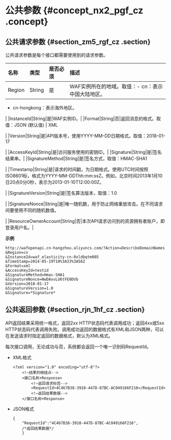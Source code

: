 # 公共参数 {#concept_nx2_pgf_cz .concept}

## 公共请求参数 {#section_zm5_rgf_cz .section}

公共请求参数是每个接口都需要使用到的请求参数。

|名称|类型|是否必须|描述|
|:-|:-|:---|:-|
|Region|String|是|WAF实例所在的地域。取值：-   cn：表示中国大陆地区。
-   cn-hongkong：表示海外地区。

|
|InstanceId|String|是|WAF实例ID。|
|Format|String|否|返回消息的格式。取值：JSON \(默认值\) | XML

|
|Version|String|是|API版本号，使用YYYY-MM-DD日期格式。取值：2018-01-17

|
|AccessKeyId|String|是|访问服务使用的密钥ID。|
|Signature|String|是|签名结果串。|
|SignatureMethod|String|是|签名方式，取值：HMAC-SHA1

|
|Timestamp|String|是|请求的时间戳，为日期格式。使用UTC时间按照 ISO8601标，格式为YYYY-MM-DDThh:mm:ssZ。例如，北京时间2013年1月10日20点0分0秒，表示为2013-01-10T12:00:00Z。

|
|SignatureVersion|String|是|签名算法版本，取值：1.0

|
|SignatureNonce|String|是|唯一随机数，用于防止网络重放攻击。在不同请求间要使用不同的随机数值。

|
|ResourceOwnerAccount|String|否|本次API请求访问到的资源拥有者账户，即登录用户名。|

**示例**

``` {#public}
http://wafopenapi.cn-hangzhou.aliyuncs.com/?Action=DescribeDomainNames
&Region=cn
&InstanceId=waf_elasticity-cn-0xldbqtm005
&TimeStamp=2014-05-19T10%3A33%3A56Z
&Format=xml
&AccessKeyId=testid
&SignatureMethod=Hmac-SHA1
&SignatureNonce=NwDAxvLU6tFE0DVb
&Version=2018-01-17
&SignatureVersion=1.0
&Signature=*Signature*
```

## 公共返回参数 {#section_rjn_1hf_cz .section}

API返回结果采用统一格式，返回2xx HTTP状态码代表调用成功；返回4xx或5xx HTTP状态码代表调用失败。调用成功返回的数据格式有XML和JSON两种，可以在发送请求时指定返回的数据格式，默认为XML格式。

每次接口调用，无论成功与否，系统都会返回一个唯一识别码RequestId。

-   XML格式

    ```
    <?xml version="1.0" encoding="utf-8"?> 
        <!—结果的根结点-->
        <接口名称+Response>
            <!—返回请求标签-->
            <RequestId>4C467B38-3910-447D-87BC-AC049166F216</RequestId>
            <!—返回结果数据-->
        </接口名称+Response>
    
    ```

-   JSON格式

    ```
    {
        "RequestId":"4C467B38-3910-447D-87BC-AC049166F216",
        /*返回结果数据*/
        }
    ```


